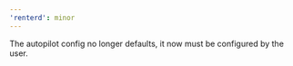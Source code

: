 ```yaml
---
'renterd': minor
---
```


The autopilot config no longer defaults, it now must be configured by the user.
